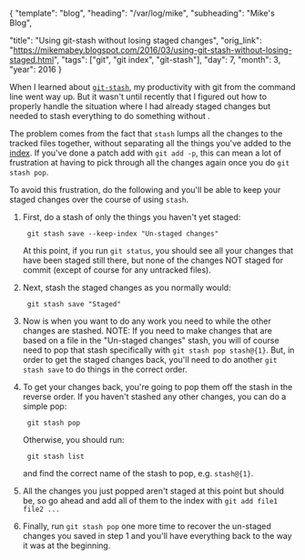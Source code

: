 {
  "template": "blog",
  "heading": "/var/log/mike",
  "subheading": "Mike's Blog",

  "title": "Using git-stash without losing staged changes",
  "orig_link": "https://mikemabey.blogspot.com/2016/03/using-git-stash-without-losing-staged.html",
  "tags": ["git", "git index", "git-stash"],
  "day": 7,
  "month": 3,
  "year": 2016
}

When I learned about [`git-stash`](https://git-scm.com/docs/git-stash), my productivity with git from the command line
went way up. But it wasn't until recently that I figured out how to properly handle the situation where I had already
staged changes but needed to stash everything to do something without .

The problem comes from the fact that `stash` lumps all the changes to the tracked files together, without separating all
the things you've added to the [index](http://www.gitguys.com/topics/whats-the-deal-with-the-git-index/). If you've done
a patch add with `git add -p`, this can mean a lot of frustration at having to pick through all the changes again once
you do `git stash pop`.

To avoid this frustration, do the following and you'll be able to keep your staged changes over the course of using
`stash`.

1. First, do a stash of only the things you haven't yet staged:

        git stash save --keep-index "Un-staged changes"

    At this point, if you run `git status`, you should see all your changes that have been staged still there, but none of
    the changes NOT staged for commit (except of course for any untracked files).

2. Next, stash the staged changes as you normally would:

        git stash save "Staged"

3. Now is when you want to do any work you need to while the other changes are stashed. NOTE: If you need to make
   changes that are based on a file in the "Un-staged changes" stash, you will of course need to pop that stash
   specifically with `git stash pop stash@{1}`. But, in order to get the staged changes back, you'll need to do another
   `git stash save` to do things in the correct order.

4. To get your changes back, you're going to pop them off the stash in the reverse order. If you haven't stashed any
   other changes, you can do a simple pop:

        git stash pop

    Otherwise, you should run:

        git stash list

    and find the correct name of the stash to pop, e.g. `stash@{1}`.

5. All the changes you just popped aren't staged at this point but should be, so go ahead and add all of them to the
   index with `git add file1 file2 ...`

6. Finally, run `git stash pop` one more time to recover the un-staged changes you saved in step 1 and you'll have
   everything back to the way it was at the beginning.
